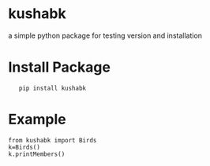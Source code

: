 # kushabk
a simple python package for testing version and installation 


# Install Package
       pip install kushabk

# Example 
    from kushabk import Birds
    k=Birds()
    k.printMembers()
